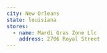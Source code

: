 ```yaml
---
city: New Orleans
state: louisiana
stores:
  - name: Mardi Gras Zone Llc
    address: 2706 Royal Street
---
```

